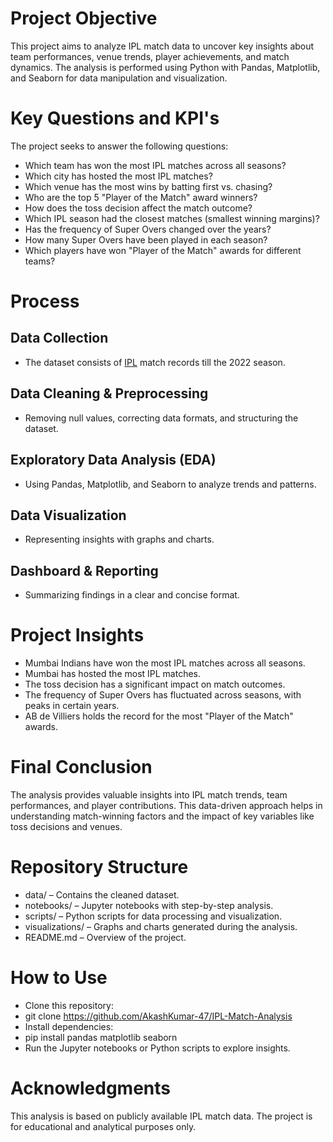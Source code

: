 # Project Objective
This project aims to analyze IPL match data to uncover key insights about team performances, venue trends, player achievements, and match dynamics. The analysis is performed using Python with Pandas, Matplotlib, and Seaborn for data manipulation and visualization.

# Key Questions and KPI's

The project seeks to answer the following questions:
- Which team has won the most IPL matches across all seasons?
-	Which city has hosted the most IPL matches?
-	Which venue has the most wins by batting first vs. chasing?
-	Who are the top 5 "Player of the Match" award winners?
-	How does the toss decision affect the match outcome?
-	Which IPL season had the closest matches (smallest winning margins)?
-	Has the frequency of Super Overs changed over the years?
-	How many Super Overs have been played in each season?
-	Which players have won "Player of the Match" awards for different teams?

# Process
## Data Collection 
- The dataset consists of <a href = "">IPL</a> match records till the 2022 season.
## Data Cleaning & Preprocessing 
- Removing null values, correcting data formats, and structuring the dataset.
## Exploratory Data Analysis (EDA) 
- Using Pandas, Matplotlib, and Seaborn to analyze trends and patterns.
## Data Visualization 
- Representing insights with graphs and charts.
## Dashboard & Reporting 
- Summarizing findings in a clear and concise format.

# Project Insights
- Mumbai Indians have won the most IPL matches across all seasons.
- Mumbai has hosted the most IPL matches.
- The toss decision has a significant impact on match outcomes.
- The frequency of Super Overs has fluctuated across seasons, with peaks in certain years.
- AB de Villiers holds the record for the most "Player of the Match" awards.

# Final Conclusion
The analysis provides valuable insights into IPL match trends, team performances, and player contributions. This data-driven approach helps in understanding match-winning factors and the impact of key variables like toss decisions and venues.

# Repository Structure
- data/ – Contains the cleaned dataset.
- notebooks/ – Jupyter notebooks with step-by-step analysis.
- scripts/ – Python scripts for data processing and visualization.
- visualizations/ – Graphs and charts generated during the analysis.
- README.md – Overview of the project.

# How to Use
- Clone this repository: 
- git clone https://github.com/AkashKumar-47/IPL-Match-Analysis
- Install dependencies: 
- pip install pandas matplotlib seaborn
- Run the Jupyter notebooks or Python scripts to explore insights.

# Acknowledgments
This analysis is based on publicly available IPL match data. The project is for educational and analytical purposes only.
